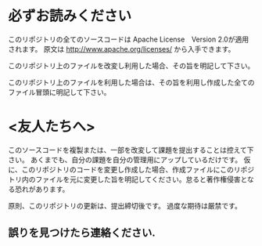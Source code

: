 # 必ずお読みください
このリポジトリの全てのソースコードは Apache License　Version 2.0が適用されます。
原文は http://www.apache.org/licenses/ から入手できます。

このリポジトリ上のファイルを改変し利用した場合、その旨を明記して下さい。

このリポジトリ上のファイルを利用した場合は、その旨を利用し作成した全てのファイル冒頭に明記して下さい。

# <友人たちへ>
このソースコードを複製または、一部を改変して課題を提出することは控えて下さい。
あくまでも、自分の課題を自分の管理用にアップしているだけです。
仮に、このリポジトリのコードを変更し作成した場合、作成ファイルにこのリポジトリ内のファイルを元に変更した旨を明記してください。怠ると著作権侵害となる恐れがあります。

原則、このリポジトリの更新は、提出締切後です。
過度な期待は厳禁です。

## 誤りを見つけたら連絡ください.
